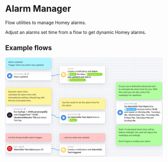 # Alarm Manager

Flow utilities to manage Homey alarms.

Adjust an alarms set time from a flow to get dynamic Homey alarms.

## Example flows

![Example flows](/local_assets/flow-examples.png)
